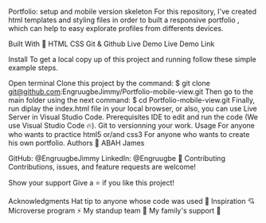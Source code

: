 
Portfolio: setup and mobile version skeleton
For this repository, I've created html templates and styling files in order to built a responsive portfolio , which can help to easy explorate profiles from differents devices.

Built With 🔨
HTML
CSS
Git & Github
Live Demo
Live Demo Link

Install
To get a local copy up of this project and running follow these simple example steps.

Open terminal
Clone this project by the command:
$ git clone git@github.com:EngruugbeJimmy/Portfolio-mobile-view.git
Then go to the main folder using the next command:
$ cd Portfolio-mobile-view.git
Finally, run diplay the index.html file in your local browser, or also, you can use Live Server in Visual Studio Code.
Prerequisites
IDE to edit and run the code (We use Visual Studio Code 🔥).
Git to versionning your work.
Usage
For anyone who wants to practice html5 or/and css3
For anyone who wants to create his own portfolio.
Authors
👤 ABAH James

GitHub: @EngruugbeJimmy
LinkedIn: @Engruugbe
🤝 Contributing
Contributions, issues, and feature requests are welcome!

Show your support
Give a ⭐️ if you like this project!

Acknowledgments
Hat tip to anyone whose code was used 🔰
Inspiration 💘
Microverse program ⚡
My standup team 🏹
My family's support 🙌